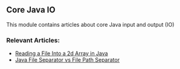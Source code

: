 ## Core Java IO

This module contains articles about core Java input and output (IO)

### Relevant Articles: 
- [Reading a File Into a 2d Array in Java](https://www.baeldung.com/java-file-two-dimensional-array)
- [Java File Separator vs File Path Separator](https://www.baeldung.com/java-file-vs-file-path-separator)
